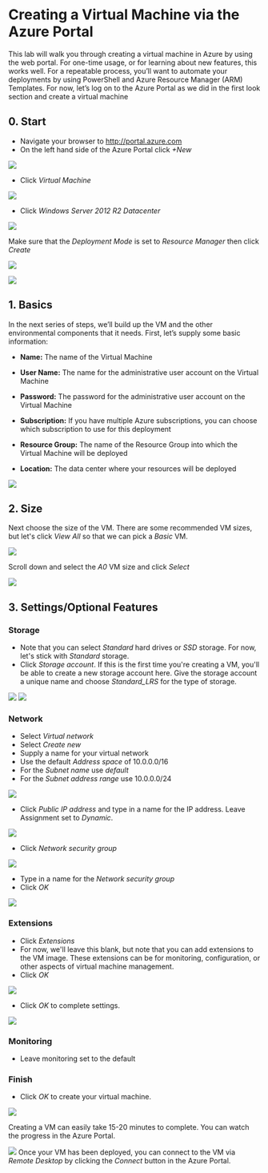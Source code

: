# Creating a Virtual Machine via the Azure Portal

This lab will walk you through creating a virtual machine in Azure by
using the web portal. For one-time usage, or for learning about new
features, this works well. For a repeatable process, you’ll want to
automate your deployments by using PowerShell and Azure Resource Manager
(ARM) Templates. For now, let’s log on to the Azure Portal as we did in
the first look section and create a virtual machine

## 0. Start
* Navigate your browser to http://portal.azure.com
* On the left hand side of the Azure Portal click *+New*

![](media/CreateVM-Portal-00.png)

* Click *Virtual Machine*

![](media/CreateVM-Portal-00a.png)

* Click *Windows Server 2012 R2 Datacenter*

![](media/CreateVM-Portal-00b.png)

Make sure that the *Deployment Mode* is set to *Resource Manager* then
click *Create*

![](media/CreateVM-Portal-01.png)

![](media/CreateVM-Portal-02.png)

## 1. Basics
In the next series of steps, we’ll build up the VM and the other
environmental components that it needs. First, let’s supply some basic
information:

-   **Name:** The name of the Virtual Machine

-   **User Name:** The name for the administrative user account on the Virtual Machine

-   **Password:** The password for the administrative user account on the Virtual Machine

-   **Subscription:** If you have multiple Azure subscriptions, you can choose which subscription to use for this deployment

-   **Resource Group:** The name of the Resource Group into which the Virtual Machine will be deployed

-   **Location:** The data center where your resources will be deployed

![](media/CreateVM-Portal-04.png)

## 2. Size
Next choose the size of the VM. There are some recommended VM sizes, but let's click *View All* so that we can pick a *Basic* VM.

![](media/CreateVM-Portal-05.png)

Scroll down and select the *A0* VM size and click *Select*

![](media/CreateVM-Portal-06.png)

## 3. Settings/Optional Features
### Storage
* Note that you can select *Standard* hard drives or *SSD* storage. For now, let's stick with *Standard* storage.
* Click *Storage account*. If this is the first time you're creating a VM, you'll be able to create a new storage account here. Give the storage account a unique name and choose *Standard_LRS* for the type of storage.

![](media/CreateVM-Portal-07.png)
![](media/CreateVM-Portal-08.png)
 
### Network
 * Select *Virtual network*
 * Select *Create new*
 * Supply a name for your virtual network
 * Use the default *Address space* of 10.0.0.0/16
 * For the *Subnet name* use *default*
 * For the *Subnet address range* use 10.0.0.0/24

![](media/CreateVM-Portal-09.png)

 * Click *Public IP address* and type in a name for the IP address. Leave Assignment set to *Dynamic*.

![](media/CreateVM-Portal-12.png)

 * Click *Network security group*

![](media/CreateVM-Portal-13.png)

* Type in a name for the *Network security group*
* Click *OK*

![](media/CreateVM-Portal-14.png)

### Extensions
* Click *Extensions*
* For now, we'll leave this blank, but note that you can add extensions to the VM image. These extensions can be for monitoring, configuration, or other aspects of virtual machine management.
* Click *OK*

![](media/CreateVM-Portal-15.png)

* Click *OK* to complete settings.

![](media/CreateVM-Portal-16.png)

### Monitoring
* Leave monitoring set to the default 

### Finish
* Click *OK* to create your virtual machine.

![](media/CreateVM-Portal-17.png)

Creating a VM can easily take 15-20 minutes to complete. You can watch the progress in the Azure Portal.

![](media/CreateVM-Portal-18.png)
Once your VM has been deployed, you can connect to the VM via *Remote Desktop* by clicking the *Connect* button in the Azure Portal.